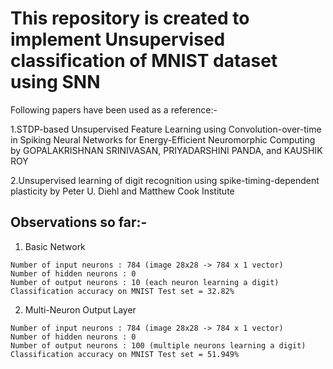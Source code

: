 # This repository is created to implement Unsupervised classification of MNIST dataset using SNN
  Following papers have been used as a reference:-

  1.STDP-based Unsupervised Feature Learning using Convolution-over-time in Spiking Neural Networks for 
    Energy-Efficient Neuromorphic Computing 
    by
    GOPALAKRISHNAN SRINIVASAN, PRIYADARSHINI PANDA, and KAUSHIK ROY

  2.Unsupervised learning of digit recognition using spike-timing-dependent plasticity 
    by
    Peter U. Diehl and Matthew Cook Institute
    
## Observations so far:-
  
  1. Basic Network
  
    Number of input neurons : 784 (image 28x28 -> 784 x 1 vector)
    Number of hidden neurons : 0
    Number of output neurons : 10 (each neuron learning a digit)
    Classification accuracy on MNIST Test set = 32.82%

  2. Multi-Neuron Output Layer
    
    Number of input neurons : 784 (image 28x28 -> 784 x 1 vector)
    Number of hidden neurons : 0
    Number of output neurons : 100 (multiple neurons learning a digit)
    Classification accuracy on MNIST Test set = 51.949%

